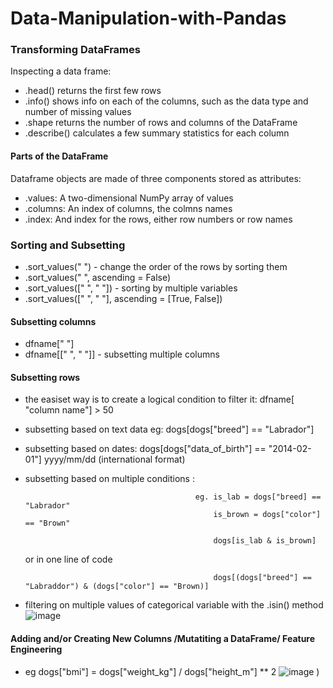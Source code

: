 # Data-Manipulation-with-Pandas

### Transforming DataFrames
Inspecting a data frame: 
- .head() returns the first few rows
- .info() shows info on each of the columns, such as the data type and number of missing values
- .shape returns the number of rows and columns of the DataFrame
- .describe() calculates a few summary statistics for each column

#### Parts of the DataFrame
Dataframe objects are made of three components stored as attributes:
- .values: A two-dimensional NumPy array of values
- .columns: An index of columns, the colmns names
- .index: And index for the rows, either row numbers or row names

### Sorting and Subsetting
- .sort_values(" ") - change the order of the rows by sorting them
- .sort_values(" ", ascending = False) 
- .sort_values([" ", " "]) - sorting by multiple variables
- .sort_values([" ", " "], ascending = [True, False]) 

#### Subsetting columns
- dfname[" "]
- dfname[[" ", " "]] - subsetting multiple columns

#### Subsetting rows 
- the easiset way is to create a logical condition to filter it: dfname[ "column name"] > 50
- subsetting based on text data eg: dogs[dogs["breed"] == "Labrador"]
- subsetting based on dates: dogs[dogs["data_of_birth"] == "2014-02-01"] yyyy/mm/dd (international format)
- subsetting based on multiple conditions : 

                                            eg. is_lab = dogs["breed] == "Labrador" 
                                                is_brown = dogs["color"] == "Brown"
                                                
                                                dogs[is_lab & is_brown]  
  or in one line of code
                                                
                                                dogs[(dogs["breed"] == "Labraddor") & (dogs["color"] == "Brown)]

                                        
- filtering on multiple values of categorical variable with the .isin() method ![image](https://user-images.githubusercontent.com/72341578/151679689-183ce6fd-076d-4ad5-885b-a5432e3990f2.png)

#### Adding and/or Creating New Columns /Mutatiting a DataFrame/ Feature Engineering
- eg dogs["bmi"] = dogs["weight_kg"] / dogs["height_m"] ** 2
![image](https://user-images.githubusercontent.com/72341578/151680614-8c8c1fd2-02a6-4b54-84c5-0c12614f9bb0.png)
)


